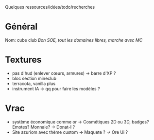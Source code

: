 Quelques ressources/idées/todo/recherches

# Général
Nom: cube club
*Bon SOE, tout les domaines libres, marche avec MC*

# Textures 
- pas d'hud (enlever cœurs, armures)
  -> barre d'XP ?
- bloc section mineclub
- terracota, vanilla plus 
- instrument IA
  -> qq pour faire les modèles ? 

# Vrac
- système économique comme or
  -> Cosmétiques 2D ou 3D, badges?Emotes? Monnaie?
  -> Donat-I ?
- Site azuriom avec thème custom
  -> Maquete ?
  -> Ore Ui ?